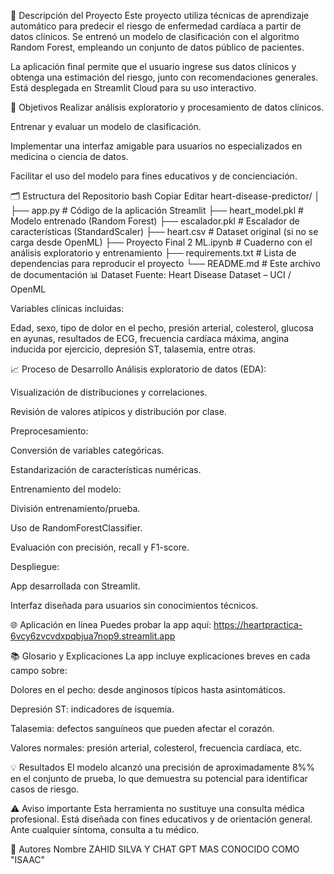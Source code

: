 📌 Descripción del Proyecto
Este proyecto utiliza técnicas de aprendizaje automático para predecir el riesgo de enfermedad cardíaca a partir de datos clínicos. Se entrenó un modelo de clasificación con el algoritmo Random Forest, empleando un conjunto de datos público de pacientes.

La aplicación final permite que el usuario ingrese sus datos clínicos y obtenga una estimación del riesgo, junto con recomendaciones generales. Está desplegada en Streamlit Cloud para su uso interactivo.

🎯 Objetivos
Realizar análisis exploratorio y procesamiento de datos clínicos.

Entrenar y evaluar un modelo de clasificación.

Implementar una interfaz amigable para usuarios no especializados en medicina o ciencia de datos.

Facilitar el uso del modelo para fines educativos y de concienciación.

🗂️ Estructura del Repositorio
bash
Copiar
Editar
heart-disease-predictor/
│
├── app.py                       # Código de la aplicación Streamlit
├── heart_model.pkl             # Modelo entrenado (Random Forest)
├── escalador.pkl               # Escalador de características (StandardScaler)
├── heart.csv                   # Dataset original (si no se carga desde OpenML)
├── Proyecto Final 2 ML.ipynb   # Cuaderno con el análisis exploratorio y entrenamiento
├── requirements.txt            # Lista de dependencias para reproducir el proyecto
└── README.md                   # Este archivo de documentación
📊 Dataset
Fuente: Heart Disease Dataset – UCI / OpenML

Variables clínicas incluidas:

Edad, sexo, tipo de dolor en el pecho, presión arterial, colesterol, glucosa en ayunas, resultados de ECG, frecuencia cardíaca máxima, angina inducida por ejercicio, depresión ST, talasemia, entre otras.

📈 Proceso de Desarrollo
Análisis exploratorio de datos (EDA):

Visualización de distribuciones y correlaciones.

Revisión de valores atípicos y distribución por clase.

Preprocesamiento:

Conversión de variables categóricas.

Estandarización de características numéricas.

Entrenamiento del modelo:

División entrenamiento/prueba.

Uso de RandomForestClassifier.

Evaluación con precisión, recall y F1-score.

Despliegue:

App desarrollada con Streamlit.

Interfaz diseñada para usuarios sin conocimientos técnicos.


🌐 Aplicación en línea
Puedes probar la app aquí: https://heartpractica-6vcy6zvcvdxpqbjua7nop9.streamlit.app

📚 Glosario y Explicaciones
La app incluye explicaciones breves en cada campo sobre:

Dolores en el pecho: desde anginosos típicos hasta asintomáticos.

Depresión ST: indicadores de isquemia.

Talasemia: defectos sanguíneos que pueden afectar el corazón.

Valores normales: presión arterial, colesterol, frecuencia cardíaca, etc.

💡 Resultados
El modelo alcanzó una precisión de aproximadamente  8%% en el conjunto de prueba, lo que demuestra su potencial para identificar casos de riesgo.

⚠️ Aviso importante
Esta herramienta no sustituye una consulta médica profesional. Está diseñada con fines educativos y de orientación general. Ante cualquier síntoma, consulta a tu médico.

👥 Autores
Nombre ZAHID SILVA 
       Y CHAT GPT MAS CONOCIDO COMO "ISAAC"






